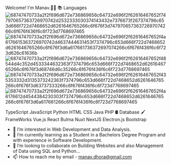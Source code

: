 Welcome! I'm Manav.🙋‍♂️
📚 Languages
![68747470733a2f2f696d672e736869656c64732e696f2f62616467652f747970657363726970742d2532333030374143432e7376673f267374796c653d666f722d7468652d6261646765266c6f676f3d74797065736372697074266c6f676f436f6c6f723d7768697465](https://user-images.githubusercontent.com/75903971/235538534-96012ce1-62bb-4313-b133-051ccaf4a3da.svg)![68747470733a2f2f696d672e736869656c64732e696f2f62616467652f4a6176615363726970742d4637444631453f7374796c653d666f722d7468652d6261646765266c6f676f3d6a617661736372697074266c6f676f436f6c6f723d626c61636b](https://user-images.githubusercontent.com/75903971/235538545-64c531e3-2309-4a35-8808-32e4e1028035.svg)![68747470733a2f2f696d672e736869656c64732e696f2f62616467652f48544d4c352d4533344632363f7374796c653d666f722d7468652d6261646765266c6f676f3d68746d6c35266c6f676f436f6c6f723d7768697465](https://user-images.githubusercontent.com/75903971/235538552-859ce4ea-9a77-4b07-a3f5-406f378693e2.svg)![68747470733a2f2f696d672e736869656c64732e696f2f62616467652f435353332d3135373242363f7374796c653d666f722d7468652d6261646765266c6f676f3d63737333266c6f676f436f6c6f723d7768697465](https://user-images.githubusercontent.com/75903971/235538561-8c38502d-b492-46d4-a306-d01ee0d9e036.svg)![68747470733a2f2f696d672e736869656c64732e696f2f62616467652f4a6176612d4544384230303f7374796c653d666f722d7468652d6261646765266c6f676f3d6a617661266c6f676f436f6c6f723d7768697465](https://user-images.githubusercontent.com/75903971/235538570-1d9db858-07d6-40de-9487-d0ad59ceeec1.svg)



TypeScript JavaScript Python HTML CSS Java PHP
🛢 Database
🖌️FrameWorks
Vue.js React Bulma Nuxt NextJS Electron.js Bootstrap



- 👀 I’m interested in Web Development and Data Analysis.
- 🌱 I’m currently learning as a Student in a Bachelors Degree Program and with experience in Software Development.
- 💞️ I’m looking to collaborate on Building Websites and also Management of Data using SQL and Python... 
- 📫 How to reach me by email - manav.dhora@gmail.com

<!---
notendurable/notendurable is a ✨ special ✨ repository because its `README.md` (this file) appears on your GitHub profile.
You can click the Preview link to take a look at your changes.
--->
